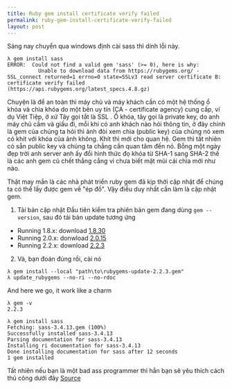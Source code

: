 ```yaml
---
title: Ruby gem install certificate verify failed
permalink: ruby-gem-install-certificate-verify-failed
layout: post
---
```


Sáng nay chuyển qua windows định cài sass thì dính lỗi này.

```
λ gem install sass
ERROR:  Could not find a valid gem 'sass' (>= 0), here is why:
          Unable to download data from https://rubygems.org/ - SSL_connect returned=1 errno=0 state=SSLv3 read server certificate B: certificate verify failed (https://api.rubygems.org/latest_specs.4.8.gz)
```
Chuyện là để an toàn thì máy chủ và máy khách cần có một hệ thống ổ khóa và chìa khóa do một bên uy tín (CA - certificate agency) cung cấp, ví dụ Việt Tiệp, ở xứ Tây gọi tắt là SSL . Ổ khóa, tây gọi là private key, do anh máy chủ cầm và giấu đi, mỗi khi có anh khách nào hỏi thông tin, ở đây chính là gem của chúng ta hỏi thì ảnh đòi xem chìa (public key) của chúng nó xem có khít với khóa của ảnh không. Khít thì mới cho quan hệ. Gem thì tất nhiên có sẵn public key và chúng ta chẳng cần quan tâm đến nó. Bỗng một ngày đẹp trời anh server anh ấy đổi hình thức đọ khóa từ SHA-1 sang SHA-2 thế là các anh gem cũ chết thẳng cẳng vì chưa biết mặt mũi cái chìa mới như nào.

Thật may mắn là các nhà phát triển ruby gem đã kịp thời cập nhật để chúng ta có thể lấy được gem về "ép đồ". Vậy điều duy nhất cần làm là cập nhật gem.

1. Tải bản cập nhật
Đầu tiên kiểm tra phiên bản gem đang dùng ```gem --version```, sau đó tải bản update tương ứng
  - Running 1.8.x: download [1.8.30](https://github.com/rubygems/rubygems/releases/tag/v1.8.30)
  - Running 2.0.x: donwload [2.0.15](https://github.com/rubygems/rubygems/releases/tag/v2.0.15)
  - Running 2.2.x: download [2.2.3](https://github.com/rubygems/rubygems/releases/tag/v2.2.3)

2. Và, bạn đoán đúng rồi, cài nó
```
λ gem install --local "path\to\rubygems-update-2.2.3.gem"
λ update_rubygems --no-ri --no-rdoc
```

And here we go, it work like a charm
```
λ gem -v
2.2.3

λ gem install sass
Fetching: sass-3.4.13.gem (100%)
Successfully installed sass-3.4.13
Parsing documentation for sass-3.4.13
Installing ri documentation for sass-3.4.13
Done installing documentation for sass after 12 seconds
1 gem installed
```

Tất nhiên nếu bạn là một bad ass programmer thì hẳn bạn sẽ yêu thích cách thủ công dưới đây
[Source](https://gist.github.com/luislavena/f064211759ee0f806c88)
